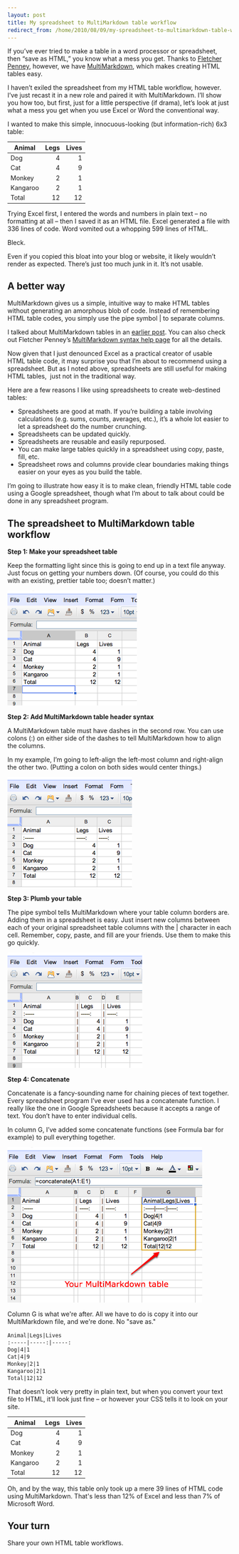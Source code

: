 ```yaml
---
layout: post
title: My spreadsheet to MultiMarkdown table workflow
redirect_from: /home/2010/08/09/my-spreadsheet-to-multimarkdown-table-workflow/index.html
---
```

<p>If you’ve ever tried to make a table in a word processor or spreadsheet, then “save as HTML,” you know what a mess you get.
Thanks to <a href="http://fletcherpenney.net/">Fletcher Penney</a>, however, we have <a href="http://www.practicallyefficient.com/tag/multimarkdown/">MultiMarkdown</a>, which makes creating HTML tables easy.</p>
<p>I haven’t exiled the spreadsheet from my HTML table workflow, however.  I’ve just recast it in a new role and paired it with  MultiMarkdown.  I’ll show you how too, but first, just for a little perspective (if drama), let’s look at just what a mess you get when you use Excel or Word the conventional way.</p>
<p><!--more-->I wanted to make this simple, innocuous-looking (but information-rich) 6x3 table:</p>
<table>
<col align="left"></col>
<col align="right"></col>
<col align="right"></col>
<thead>
<tr>
<th>Animal</th>
<th>Legs</th>
<th>Lives</th>
</tr>
</thead>
<tbody>
<tr>
<td align="left">Dog</td>
<td align="right">4</td>
<td align="right">1</td>
</tr>
<tr>
<td align="left">Cat</td>
<td align="right">4</td>
<td align="right">9</td>
</tr>
<tr>
<td align="left">Monkey</td>
<td align="right">2</td>
<td align="right">1</td>
</tr>
<tr>
<td align="left">Kangaroo</td>
<td align="right">2</td>
<td align="right">1</td>
</tr>
<tr>
<td align="left">Total</td>
<td align="right">12</td>
<td align="right">12</td>
</tr>
</tbody>
</table>
<p>Trying Excel first,  I entered the words and numbers in plain text – no formatting at all – then I saved it as an HTML file.  Excel generated a file with 336 lines of code. Word vomited out a whopping 599 lines of HTML.</p>
<p>Bleck.</p>
<p>Even if you copied this bloat into your blog or website, it likely wouldn’t render as expected.  There’s just too much junk in it. It’s not usable.</p>
<h2 id="abetterway">A better way</h2>
<p>MultiMarkdown gives us a simple, intuitive way to make HTML tables without generating an amorphous blob of code.  Instead of remembering HTML table codes, you simply use the pipe symbol | to separate columns.</p>
<p>I talked about MultiMarkdown tables in an <a href="http://www.practicallyefficient.com/2010/03/24/improve-your-web-writing-by-getting-back-to-basics-with-multimarkdown/">earlier post</a>. You can also check out Fletcher Penney’s <a href="http://fletcherpenney.net/multimarkdown/users_guide/multimarkdown_syntax_guide/">MultiMarkdown syntax help page</a> for all the details.</p>
<p>Now given that I just denounced Excel as a practical creator of usable HTML table code, it may surprise you that I’m about to recommend using a spreadsheet. But as I noted above, spreadsheets are still useful for making HTML tables,  just not in the traditional way.</p>
<p>Here are a few reasons I like using spreadsheets to create web-destined tables:</p>
<ul>
<li>Spreadsheets are good at math.  If you’re building a table involving calculations (e.g. sums, counts, averages, etc.), it’s a whole lot easier to let a spreadsheet do the number crunching.</li>
<li>Spreadsheets can be updated quickly.</li>
<li>Spreadsheets are reusable and easily repurposed.</li>
<li>You can make large tables quickly in a spreadsheet using copy, paste, fill, etc.</li>
<li>Spreadsheet rows and columns provide clear boundaries making things easier on your eyes as you build the table.</li>
</ul>
<p>I’m going to illustrate how easy it is to make clean, friendly HTML table code using a Google spreadsheet, though what I’m about to talk about could be done in any spreadsheet program.</p>
<h2 id="thespreadsheettomultimarkdowntableworkflow">The spreadsheet to MultiMarkdown table workflow</h2>
<p><strong>Step 1: Make your spreadsheet table</strong></p>
<p>Keep the formatting light since this is going to end up in a text file anyway.  Just focus on getting your numbers down.  (Of course, you could do this with an existing, prettier table too; doesn’t matter.)</p>
<p><a href="/img/MultiMarkdown-table-1-pe.png"><img class="aligncenter size-full wp-image-905" title="MultiMarkdown-table-1-pe" src="/img/MultiMarkdown-table-1-pe.png" alt="" width="291" height="258" /></a></p>
<p><strong>Step 2: Add MultiMarkdown table header syntax</strong></p>
<p>A MultiMarkdown table must have dashes in the second row.  You can use colons (:) on either side of the dashes to tell MultiMarkdown how to align the columns.</p>
<p>In my example, I’m going to left-align the left-most column and right-align the other two. (Putting a colon on both sides would center things.)</p>
<p><a href="/img/MultiMarkdown-2-pe.png"><img class="aligncenter size-full wp-image-906" title="MultiMarkdown-2-pe" src="/img/MultiMarkdown-2-pe.png" alt="" width="280" height="247" /></a></p>
<p><strong>Step 3: Plumb your table</strong></p>
<p>The pipe symbol tells MultiMarkdown where your table column borders are.  Adding them in a spreadsheet is easy.  Just insert new columns between each of your original spreadsheet table columns with the | character in each cell. Remember, copy, paste, and fill are your friends. Use them to make this go quickly.</p>
<p><a href="/img/MultiMarkdown-3-pe.png"><img class="aligncenter size-full wp-image-909" title="MultiMarkdown-3-pe" src="/img/MultiMarkdown-3-pe.png" alt="" width="303" height="259" /></a></p>
<p><strong>Step 4: Concatenate</strong></p>
<p>Concatenate is a fancy-sounding name for chaining pieces of text together.  Every spreadsheet program I’ve ever used has a concatenate function.  I really like the one in Google Spreadsheets because it accepts a range of text.  You don’t have to enter individual cells.</p>
<p>In column G, I’ve added some concatenate functions (see Formula bar for example) to pull everything together.</p>
<p><a href="/img/MultiMarkdown-4-pe.png"><img class="aligncenter size-full wp-image-911" title="MultiMarkdown-4-pe" src="/img/MultiMarkdown-4-pe.png" alt="" width="438" height="349" /></a></p>
<p>Column G is what we're after.  All we have to do is copy it into our MultiMarkdown file, and we're done. No "save as."</p>
<pre><code>Animal|Legs|Lives
:-----|-----:|-----:
Dog|4|1
Cat|4|9
Monkey|2|1
Kangaroo|2|1
Total|12|12</code></pre>
<p>That doesn’t look very pretty in plain text, but when you convert your text file to HTML, it’ll look just fine – or however your CSS tells it to look on your site.</p>
<table>
<col align="left"></col>
<col align="right"></col>
<col align="right"></col>
<thead>
<tr>
<th>Animal</th>
<th>Legs</th>
<th>Lives</th>
</tr>
</thead>
<tbody>
<tr>
<td align="left">Dog</td>
<td align="right">4</td>
<td align="right">1</td>
</tr>
<tr>
<td align="left">Cat</td>
<td align="right">4</td>
<td align="right">9</td>
</tr>
<tr>
<td align="left">Monkey</td>
<td align="right">2</td>
<td align="right">1</td>
</tr>
<tr>
<td align="left">Kangaroo</td>
<td align="right">2</td>
<td align="right">1</td>
</tr>
<tr>
<td align="left">Total</td>
<td align="right">12</td>
<td align="right">12</td>
</tr>
</tbody>
</table>
<p id="yourturn">Oh, and by the way, this table only took up a mere 39 lines of HTML code using MultiMarkdown. That's less than 12% of Excel and less than 7% of Microsoft Word.</p>
<h2>Your turn</h2>
<p>Share your own HTML table workflows.</p>
